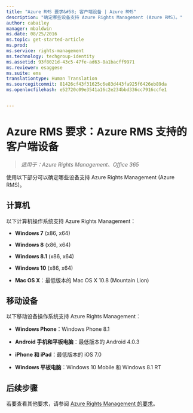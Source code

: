 ```yaml
---
title: "Azure RMS 要求&#58; 客户端设备 | Azure RMS"
description: "确定哪些设备支持 Azure Rights Management (Azure RMS)。"
author: cabailey
manager: mbaldwin
ms.date: 08/25/2016
ms.topic: get-started-article
ms.prod: 
ms.service: rights-management
ms.technology: techgroup-identity
ms.assetid: 93f8021d-43c5-47fe-ad63-8a1bacff9971
ms.reviewer: esaggese
ms.suite: ems
translationtype: Human Translation
ms.sourcegitcommit: 81426cf43f31625c6e83d443fa925f6426eb89da
ms.openlocfilehash: e52720c09e3541a16c2e234bbd336cc7916ccfe1


---
```



# Azure RMS 要求：Azure RMS 支持的客户端设备

>*适用于：Azure Rights Management、Office 365*

使用以下部分可以确定哪些设备支持 Azure Rights Management (Azure RMS)。

## 计算机
以下计算机操作系统支持 Azure Rights Management：

-   **Windows 7** (x86, x64)

-   **Windows 8** (x86, x64)

-   **Windows 8.1** (x86, x64)

-   **Windows 10** (x86, x64)

-   **Mac OS X**：最低版本的 Mac OS X 10.8 (Mountain Lion)

## 移动设备
以下移动设备操作系统支持 Azure Rights Management：

-   **Windows Phone**：Windows Phone 8.1

-   **Android 手机和平板电脑**：最低版本的 Android 4.0.3

-   **iPhone 和 iPad**：最低版本的 iOS 7.0

-   **Windows 平板电脑**：Windows 10 Mobile 和 Windows 8.1 RT


## 后续步骤
若要查看其他要求，请参阅 [Azure Rights Management 的要求](requirements-azure-rms.md)。




<!--HONumber=Aug16_HO4-->


